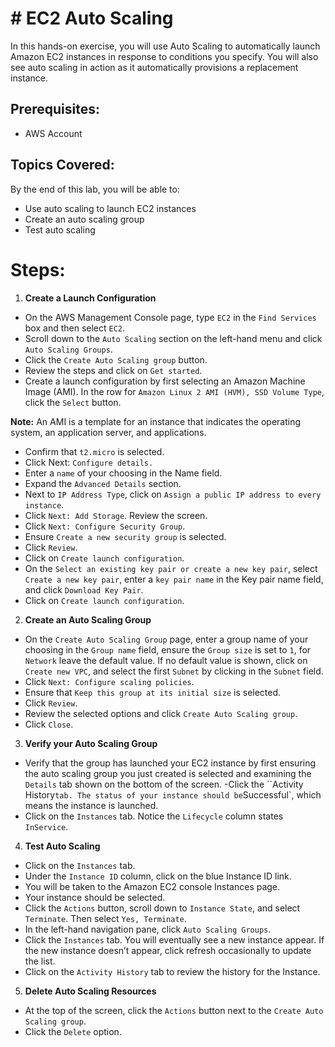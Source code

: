 # # EC2 Auto Scaling
In this hands-on exercise, you will use Auto Scaling to automatically launch Amazon EC2 instances in response to conditions you specify. You will also see auto scaling in action as it automatically provisions a replacement instance. 
## Prerequisites:
  - AWS Account
## Topics Covered:
  By the end of this lab, you will be able to:
  - Use auto scaling to launch EC2 instances
  - Create an auto scaling group
  - Test auto scaling

# Steps:
1. **Create a Launch Configuration**
  - On the AWS Management Console page, type `EC2` in the `Find Services` box and then select `EC2`.
  - Scroll down to the `Auto Scaling` section on the left-hand menu and click `Auto Scaling Groups`.
  - Click the `Create Auto Scaling group` button.
  - Review the steps and click on `Get started`.
  - Create a launch configuration by first selecting an Amazon Machine Image (AMI). In the row for `Amazon Linux 2 AMI (HVM), SSD Volume Type`, click the `Select` button.
  
  **Note:** An AMI is a template for an instance that indicates the operating system, an application server, and applications.
  - Confirm that `t2.micro` is selected.
  - Click Next: `Configure details.`
  - Enter a `name` of your choosing in the Name field.
  - Expand the `Advanced Details` section.
  - Next to `IP Address Type`, click on `Assign a public IP address to every instance`.
  - Click `Next: Add Storage`. Review the screen.
  - Click `Next: Configure Security Group`. 
  - Ensure `Create a new security group` is selected.
  - Click `Review`.
  - Click on `Create launch configuration`.
  - On the `Select an existing key pair or create a new key pair`, select `Create a new key pair`, enter a `key pair name` in the Key pair name field, and click `Download Key Pair`.
  - Click on `Create launch configuration`.

2. **Create an Auto Scaling Group**
  - On the `Create Auto Scaling Group` page, enter a group name of your choosing in the `Group name` field, ensure the `Group size` is set to `1`, for `Network` leave the default value. If no default value is shown, click on `Create new VPC`, and select the first `Subnet` by clicking in the `Subnet` field.
  - Click `Next: Configure scaling policies`.
  - Ensure that `Keep this group at its initial size` is selected.
  - Click `Review`.
  - Review the selected options and click `Create Auto Scaling group`.
  - Click `Close`.
3. **Verify your Auto Scaling Group**
  - Verify that the group has launched your EC2 instance by first ensuring the auto scaling group you just created is selected and examining the `Details` tab shown on the bottom of the screen.
  -Click the ``Activity History` tab. The status of your instance should be `Successful`, which means the instance is launched.
  - Click on the `Instances` tab. Notice the `Lifecycle` column states `InService`. 
4. **Test Auto Scaling**
  - Click on the `Instances` tab.
  - Under the `Instance ID` column, click on the blue Instance ID link.
  - You will be taken to the Amazon EC2 console Instances page.
  - Your instance should be selected.
  - Click the `Actions` button, scroll down to `Instance State`, and select `Terminate`. Then select `Yes, Terminate`.
  - In the left-hand navigation pane, click `Auto Scaling Groups`.
  - Click the `Instances` tab. You will eventually see a new instance appear. If the new instance doesn’t appear, click refresh occasionally to update the list. 
  - Click on the `Activity History` tab to review the history for the Instance.
5. **Delete Auto Scaling Resources** 
  - At the top of the screen, click the `Actions` button next to the `Create Auto Scaling group`.
  - Click the `Delete` option.  
  
  
  
